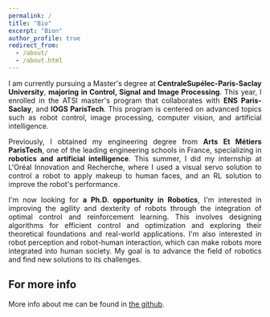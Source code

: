 ```yaml
---
permalink: /
title: "Bio"
excerpt: "Bion"
author_profile: true
redirect_from: 
  - /about/
  - /about.html
---
```

<style>
    .justified-text {
        text-align: justify;
    }
</style>

<p class="justified-text">
I am currently pursuing a Master's degree at <strong>CentraleSupélec-Paris-Saclay University</strong>, <strong>majoring in Control, Signal and Image Processing</strong>. This year, I enrolled in the ATSI master's program that collaborates with <strong>ENS Paris-Saclay</strong>, and <strong>IOGS ParisTech</strong>. This program is centered on advanced topics such as robot control, image processing, computer vision, and artificial intelligence.
</p>

<p class="justified-text">
Previously, I obtained my engineering degree from <strong>Arts Et Métiers ParisTech</strong>, one of the leading engineering schools in France, specializing in <strong>robotics and artificial intelligence</strong>. This summer, I did my internship at L'Oréal Innovation and Recherche, where I used a visual servo solution to control a robot to apply makeup to human faces, and an RL solution to improve the robot's performance. 
</p>

<p class="justified-text">
I'm now looking for <strong>a Ph.D. opportunity in Robotics</strong>, I'm interested in improving the agility and dexterity of robots through the integration of optimal control and reinforcement learning. This involves designing algorithms for efficient control and optimization and exploring their theoretical foundations and real-world applications. I'm also interested in robot perception and robot-human interaction, which can make robots more integrated into human society. My goal is to advance the field of robotics and find new solutions to its challenges.
</p>

For more info
------
More info about me can be found in [the github](https://github.com/SichenPa221).
